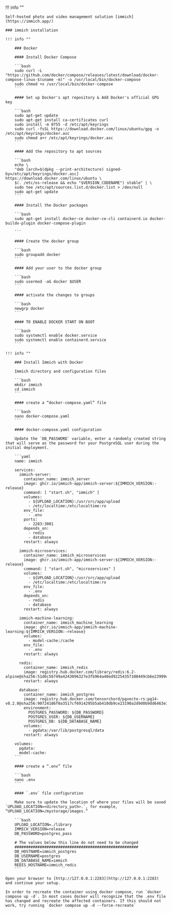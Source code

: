 !!! info ""

    Self-hosted photo and video management solution [immich](https://immich.app/)

	### immich installation

	!!! info ""

		### Docker

		#### Install Docker Compose

        ```bash
        sudo curl -L "https://github.com/docker/compose/releases/latest/download/docker-compose-linux-$(uname -m)" -o /usr/local/bin/docker-compose
		sudo chmod +x /usr/local/bin/docker-compose
        ```

		#### Set up Docker's apt repository & Add Docker's official GPG key

		```bash
		sudo apt-get update
		sudo apt-get install ca-certificates curl
		sudo install -m 0755 -d /etc/apt/keyrings
		sudo curl -fsSL https://download.docker.com/linux/ubuntu/gpg -o /etc/apt/keyrings/docker.asc
		sudo chmod a+r /etc/apt/keyrings/docker.asc
		```

		#### Add the repository to apt sources

		```bash
		echo \
		"deb [arch=$(dpkg --print-architecture) signed-by=/etc/apt/keyrings/docker.asc] https://download.docker.com/linux/ubuntu \
		$(. /etc/os-release && echo "$VERSION_CODENAME") stable" | \
		sudo tee /etc/apt/sources.list.d/docker.list > /dev/null
		sudo apt-get update
		```

		#### Install the Docker packages

		```bash
		sudo apt-get install docker-ce docker-ce-cli containerd.io docker-buildx-plugin docker-compose-plugin

		```

		#### Create the docker group

		```bash
		sudo groupadd docker
		```

		#### Add your user to the docker group

		```bash
		sudo usermod -aG docker $USER
		```

		#### activate the changes to groups

		```bash
		newgrp docker
		```

		#### TO ENABLE DOCKER START ON BOOT

		```bash
		sudo systemctl enable docker.service
		sudo systemctl enable containerd.service
		```

	!!! info ""

		### Install Immich with Docker

		Immich directory and configuration files

		```bash
		mkdir immich
		cd immich
		```

		#### create a “docker-compose.yaml” file

		```bash
		nano docker-compose.yaml
		```

		#### docker-compose.yaml configuration

		Update the `DB_PASSWORD` variable, enter a randomly created string that will serve as the password for your PostgreSQL user during the initial deployment.

		```yaml
		name: immich

		services:
		  immich-server:
			container_name: immich_server
			image: ghcr.io/immich-app/immich-server:${IMMICH_VERSION:-release}
			command: [ "start.sh", "immich" ]
			volumes:
			  - ${UPLOAD_LOCATION}:/usr/src/app/upload
			  - /etc/localtime:/etc/localtime:ro
			env_file:
			  - .env
			ports:
			  - 2283:3001
			depends_on:
			  - redis
			  - database
			restart: always

		  immich-microservices:
			container_name: immich_microservices
			image: ghcr.io/immich-app/immich-server:${IMMICH_VERSION:-release}
			command: [ "start.sh", "microservices" ]
			volumes:
			  - ${UPLOAD_LOCATION}:/usr/src/app/upload
			  - /etc/localtime:/etc/localtime:ro
			env_file:
			  - .env
			depends_on:
			  - redis
			  - database
			restart: always

		  immich-machine-learning:
			container_name: immich_machine_learning
			image: ghcr.io/immich-app/immich-machine-learning:${IMMICH_VERSION:-release}
			volumes:
			  - model-cache:/cache
			env_file:
			  - .env
			restart: always

		  redis:
			container_name: immich_redis
			image: registry.hub.docker.com/library/redis:6.2-alpine@sha256:51d6c56749a4243096327e3fb964a48ed92254357108449cb6e23999c37773c5
			restart: always

		  database:
			container_name: immich_postgres
			image: registry.hub.docker.com/tensorchord/pgvecto-rs:pg14-v0.2.0@sha256:90724186f0a3517cf6914295b5ab410db9ce23190a2d9d0b9dd6463e3fa298f0
			environment:
			  POSTGRES_PASSWORD: ${DB_PASSWORD}
			  POSTGRES_USER: ${DB_USERNAME}
			  POSTGRES_DB: ${DB_DATABASE_NAME}
			volumes:
			  - pgdata:/var/lib/postgresql/data
			restart: always

		volumes:
		  pgdata:
		  model-cache:
		```

		#### create a “.env” file

		```bash
		nano .env
		```

		#### `.env` file configuration

		Make sure to update the location of where your files will be saved `UPLOAD_LOCATION=<directory_path>.`, for example, “UPLOAD_LOCATION=/mystorage/images.”

		```bash
		UPLOAD_LOCATION=./library
		IMMICH_VERSION=release
		DB_PASSWORD=postgres_pass

		# The values below this line do not need to be changed
		######################################################
		DB_HOSTNAME=immich_postgres
		DB_USERNAME=postgres
		DB_DATABASE_NAME=immich
		REDIS_HOSTNAME=immich_redis
		```

    Open your browser to [http://127.0.0.1:2283](http://127.0.0.1:2283) and continue your setup.

    In order to recreate the container using docker compose, run `docker compose up -d`. In most cases docker will recognize that the .env file has changed and recreate the affected containers. If this should not work, try running `docker compose up -d --force-recreate`
